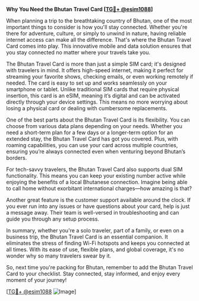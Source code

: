 **Why You Need the Bhutan Travel Card [[TG💪+ @esim1088](https://t.me/s/esim1088)]**

When planning a trip to the breathtaking country of Bhutan, one of the most important things to consider is how you'll stay connected. Whether you're there for adventure, culture, or simply to unwind in nature, having reliable internet access can make all the difference. That's where the Bhutan Travel Card comes into play. This innovative mobile and data solution ensures that you stay connected no matter where your travels take you.

The Bhutan Travel Card is more than just a simple SIM card; it's designed with travelers in mind. It offers high-speed internet, making it perfect for streaming your favorite shows, checking emails, or even working remotely if needed. The card is easy to set up and works seamlessly on your smartphone or tablet. Unlike traditional SIM cards that require physical insertion, this card is an eSIM, meaning it’s digital and can be activated directly through your device settings. This means no more worrying about losing a physical card or dealing with cumbersome replacements.

One of the best parts about the Bhutan Travel Card is its flexibility. You can choose from various data plans depending on your needs. Whether you need a short-term plan for a few days or a longer-term option for an extended stay, the Bhutan Travel Card has got you covered. Plus, with roaming capabilities, you can use your card across multiple countries, ensuring you’re always connected even when venturing beyond Bhutan’s borders.

For tech-savvy travelers, the Bhutan Travel Card also supports dual SIM functionality. This means you can keep your existing number active while enjoying the benefits of a local Bhutanese connection. Imagine being able to call home without exorbitant international charges—how amazing is that? 

Another great feature is the customer support available around the clock. If you ever run into any issues or have questions about your card, help is just a message away. Their team is well-versed in troubleshooting and can guide you through any setup process.

In summary, whether you're a solo traveler, part of a family, or even on a business trip, the Bhutan Travel Card is an essential companion. It eliminates the stress of finding Wi-Fi hotspots and keeps you connected at all times. With its ease of use, flexible plans, and global coverage, it's no wonder why so many travelers swear by it.

So, next time you're packing for Bhutan, remember to add the Bhutan Travel Card to your checklist. Stay connected, stay informed, and enjoy every moment of your journey!

[[TG💪+ @esim1088](https://t.me/s/esim1088) ![Image](https://i.postimg.cc/Y0z9fWf4/image.png)]
